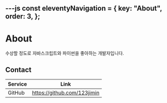 ---js
const eleventyNavigation = {
    key: "About",
    order: 3,
};
---

# About

수상할 정도로 자바스크립트와 파이썬을 좋아하는 개발자입니다.

## Contact

| Service | Link |
| ------- | ---- |
| GitHub | <https://github.com/123jimin> |
